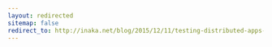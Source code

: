 ```yaml
---
layout: redirected
sitemap: false
redirect_to: http://inaka.net/blog/2015/12/11/testing-distributed-apps-with-common-test
---
```

